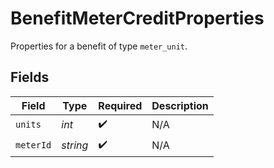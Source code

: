 # BenefitMeterCreditProperties

Properties for a benefit of type `meter_unit`.


## Fields

| Field              | Type               | Required           | Description        |
| ------------------ | ------------------ | ------------------ | ------------------ |
| `units`            | *int*              | :heavy_check_mark: | N/A                |
| `meterId`          | *string*           | :heavy_check_mark: | N/A                |